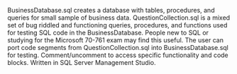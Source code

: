 BusinessDatabase.sql creates a database with tables, procedures, and queries for small sample of business data. 
QuestionCollection.sql is a mixed set of bug riddled and functioning queries, procedures, and functions used for testing SQL code in the BusinessDatabase.
People new to SQL or studying for the Microsoft 70-761 exam may find this useful. 
The user can port code segments from QuestionCollection.sql into BusinessDatabase.sql for testing.
Comment/uncomment to access specific functionality and code blocks.
Written in SQL Server Management Studio.
